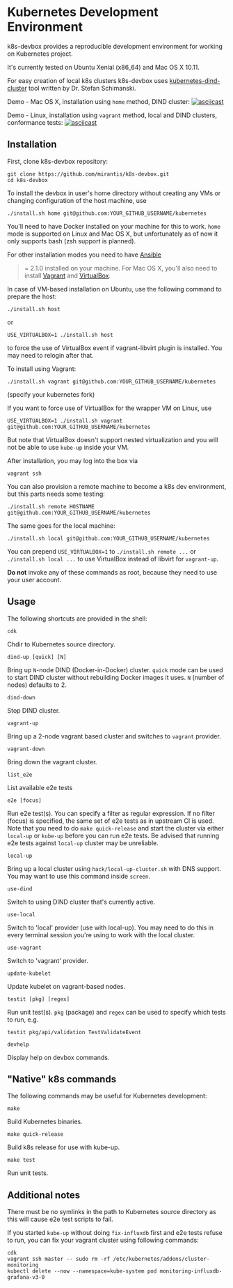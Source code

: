 # Kubernetes Development Environment

k8s-devbox provides a reproducible development environment
for working on Kubernetes project.

It's currently tested on Ubuntu Xenial (x86_64) and Mac OS X 10.11.

For easy creation of local k8s clusters k8s-devbox uses
[kubernetes-dind-cluster](https://github.com/sttts/kubernetes-dind-cluster) tool
written by Dr. Stefan Schimanski.

Demo - Mac OS X, installation using `home` method, DIND cluster:
[![asciicast](https://asciinema.org/a/85690.png)](https://asciinema.org/a/85690)

Demo - Linux, installation using `vagrant` method, local and DIND clusters,
conformance tests:
[![asciicast](https://asciinema.org/a/cjemrekkurdkhe19j539wii8l.png)](https://asciinema.org/a/cjemrekkurdkhe19j539wii8l)

## Installation

First, clone k8s-devbox repository:
```
git clone https://github.com/mirantis/k8s-devbox.git
cd k8s-devbox
```

To install the devbox in user's home directory without creating
any VMs or changing configuration of the host machine, use
```
./install.sh home git@github.com:YOUR_GITHUB_USERNAME/kubernetes
```
You'll need to have Docker installed on your machine for this to
work. `home` mode is supported on Linux and Mac OS X, but
unfortunately as of now it only supports bash (zsh support is
planned).

For other installation modes you need to have
[Ansible](http://docs.ansible.com/ansible/intro_installation.html#installation)
>= 2.1.0 installed on your machine. For Mac OS X, you'll also need to
install [Vagrant](https://www.vagrantup.com/) and
[VirtualBox](https://en.wikipedia.org/wiki/VirtualBox).

In case of VM-based installation on Ubuntu, use the following command
to prepare the host:
```
./install.sh host
```
or
```
USE_VIRTUALBOX=1 ./install.sh host
```
to force the use of VirtualBox event if vagrant-libvirt plugin is installed.
You may need to relogin after that.

To install using Vagrant:
```
./install.sh vagrant git@github.com:YOUR_GITHUB_USERNAME/kubernetes
```
(specify your kubernetes fork)

If you want to force use of VirtualBox for the wrapper VM on Linux, use
```
USE_VIRTUALBOX=1 ./install.sh vagrant git@github.com:YOUR_GITHUB_USERNAME/kubernetes
```
But note that VirtualBox doesn't support nested virtualization and you
will not be able to use `kube-up` inside your VM.

After installation, you may log into the box via
```
vagrant ssh
```

You can also provision a remote machine to become a k8s dev environment,
but this parts needs some testing:
```
./install.sh remote HOSTNAME git@github.com:YOUR_GITHUB_USERNAME/kubernetes
```

The same goes for the local machine:
```
./install.sh local git@github.com:YOUR_GITHUB_USERNAME/kubernetes
```

You can prepend `USE_VIRTUALBOX=1` to `./install.sh remote ...` or
`./install.sh local ...` to use VirtualBox instead of libvirt for
`vagrant-up`.

**Do not** invoke any of these commands as root, because they need to
use your user account.

## Usage

The following shortcuts are provided in the shell:

```
cdk
```
Chdir to Kubernetes source directory.

```
dind-up [quick] [N]
```
Bring up `N`-node DIND (Docker-in-Docker) cluster. `quick` mode can be
used to start DIND cluster without rebuilding Docker images it uses.
`N` (number of nodes) defaults to 2.

```
dind-down
```
Stop DIND cluster.

```
vagrant-up
```
Bring up a 2-node vagrant based cluster and switches to `vagrant` provider.

```
vagrant-down
```
Bring down the vagrant cluster.

```
list_e2e
```
List available e2e tests

```
e2e [focus]
```
Run e2e test(s). You can specify a filter as regular expression. If
no filter (focus) is specified, the same set of e2e tests as in
upstream CI is used. Note that you need to do `make quick-release` and
start the cluster via either `local-up` or `kube-up` before you can
run e2e tests. Be advised that running e2e tests against `local-up`
cluster may be unreliable.

```
local-up
```
Bring up a local cluster using `hack/local-up-cluster.sh`
with DNS support. You may want to use this command inside
`screen`.

```
use-dind
```
Switch to using DIND cluster that's currently active.

```
use-local
```
Switch to 'local' provider (use with local-up). You may need to
do this in every terminal session you're using to work with
the local cluster.

```
use-vagrant
```
Switch to 'vagrant' provider.

```
update-kubelet
```
Update kubelet on vagrant-based nodes.

```
testit [pkg] [regex]
```
Run unit test(s). `pkg` (package) and `regex` can be used to specify
which tests to run, e.g.
```
testit pkg/api/validation TestValidateEvent
```

```
devhelp
```
Display help on devbox commands.

## "Native" k8s commands

The following commands may be useful for Kubernetes development:

```
make
```
Build Kubernetes binaries.

```
make quick-release
```
Build k8s release for use with kube-up.

```
make test
```
Run unit tests.

## Additional notes

There must be no symlinks in the path to Kubernetes source directory
as this will cause e2e test scripts to fail.

If you started `kube-up` without doing `fix-influxdb` first and
e2e tests refuse to run, you can fix your vagrant cluster using following
commands:
```
cdk
vagrant ssh master -- sudo rm -rf /etc/kubernetes/addons/cluster-monitoring
kubectl delete --now --namespace=kube-system pod monitoring-influxdb-grafana-v3-0
```

